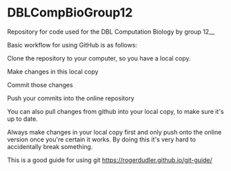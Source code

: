 # DBLCompBioGroup12
Repository for code used for the DBL Computation Biology by group 12__


Basic workflow for using GitHub is as follows: 

Clone the repository to your computer, so you have a local copy. 

Make changes in this local copy

Commit those changes

Push your commits into the online repository 

You can also pull changes from github into your local copy, to make sure it's up to date. 

Always make changes in your local copy first and only push onto the online version once you're certain it works. By doing this it's very hard to accidentally break something.

This is a good guide for using git https://rogerdudler.github.io/git-guide/
